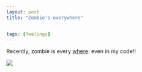 ```yaml
---
layout: post
title: "Zombie's everywhere"


tags: [feelings]
---
```

Recently, zombie is every [where](http://miami.cbslocal.com/2012/06/03/miami-attack-others-prompt-zombie-rumors/): even in my code!!

![](https://public.sn2.livefilestore.com/y1pEgOr9ED4I-wP2NHFNU52oLPn3zsS9s14DZm4NonXjmf3g_C0e9LyPF_3ko_N8u6B05ohmW8wHj73DRxoPoxCbw/zombie.png?psid=1)

